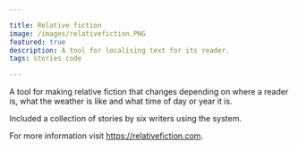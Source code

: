 ```yaml
---

title: Relative fiction
image: /images/relativefiction.PNG
featured: true
description: A tool for localising text for its reader.
tags: stories code

---
```


A tool for mak­ing re­l­at­ive fic­tion that changes de­pend­ing on where a reader is, what the weather is like and what time of day or year it is.

Included a col­lec­tion of stor­ies by six writers us­ing the sys­tem.

For more in­form­a­tion visit [https://​re­l­at­ive­fic­tion.com](https://​re­l­at­ive­fic­tion.com).
